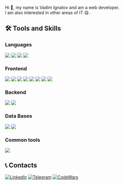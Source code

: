 Hi 👋, my name is Vadim Ignatov and am a web developer.  
I am also interested in other areas of IT 😋.

## 🛠️ Tools and Skills

### Languages
![](https://img.shields.io/badge/JavaScript-Information?style=for-the-badge&logo=javascript&color=000000)
![](https://img.shields.io/badge/TypeScript-Information?style=for-the-badge&logo=typescript&color=000000)
![](https://img.shields.io/badge/Node.js-Information?style=for-the-badge&logo=node.js&color=000000)
![](https://img.shields.io/badge/PHP-Information?style=for-the-badge&logo=php&color=000000)

### Frontend
![](https://img.shields.io/badge/React-Information?style=for-the-badge&logo=react&color=000000)
![](https://img.shields.io/badge/Vue-Information?style=for-the-badge&logo=vuedotjs&color=000000)
![](https://img.shields.io/badge/Nuxt-Information?style=for-the-badge&logo=nuxtdotjs&color=000000)
![](https://img.shields.io/badge/HTML-Information?style=for-the-badge&logo=html5&color=000000)
![](https://img.shields.io/badge/CSS-Information?style=for-the-badge&logo=css3&color=000000&logoColor=1572B6)
![](https://img.shields.io/badge/Sass-Information?style=for-the-badge&logo=sass&color=000000)
![](https://img.shields.io/badge/ESlint-Information?style=for-the-badge&logo=eslint&color=000000&logoColor=4B32C3)
![](https://img.shields.io/badge/webpack-Information?style=for-the-badge&logo=webpack&color=000000)

### Backend
![](https://img.shields.io/badge/express-Information?style=for-the-badge&logo=express&color=000000)
![](https://img.shields.io/badge/Laravel-Information?style=for-the-badge&logo=laravel&color=000000)

### Data Bases
![](https://img.shields.io/badge/MySQL-Information?style=for-the-badge&logo=MySQL&color=000000&logoColor=FFFFFF)
![](https://img.shields.io/badge/PostgreSQL-Information?style=for-the-badge&logo=PostgreSQL&color=000000&logoColor=FFFFFF)

### Common tools
![](https://img.shields.io/badge/GIT-Information?style=for-the-badge&logo=git&color=000000)

## 📞 Contacts
<!-- Links on Social -->
[![LinkedIn](https://img.shields.io/badge/LinkedIn-Profile-black)](https://www.linkedin.com/in/ignatov-vadim/)
[![Telegram](https://img.shields.io/badge/Telegram-Profile-black)](https://t.me/Tekken_thug)
[![CodeWars](https://img.shields.io/badge/CodeWars-Profile-black)](https://www.codewars.com/users/Tekken_thug)
